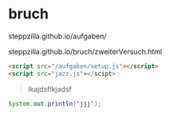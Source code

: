 # bruch

steppzilla.github.io/aufgaben/

steppzilla.github.io/bruch/zweiterVersuch.html
```html
<script src="/aufgaben/setup.js"></script>
<script src="jazz.js"></scipt>
```


> lkajdsflkjadsf

```java
System.out.println('jjj');
```
